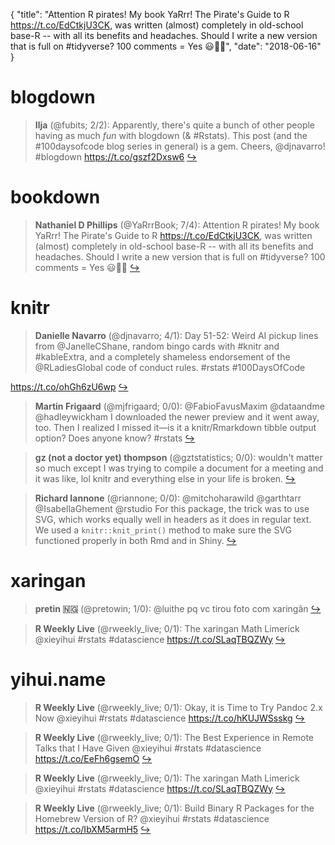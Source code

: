 {
  "title": "Attention R pirates! My book YaRrr! The Pirate's Guide to R https://t.co/EdCtkjU3CK, was written (almost) completely in old-school base-R -- with all its benefits and headaches. Should I write a new version that is full on #tidyverse? 100 comments = Yes 😃🏴‍☠️",
  "date": "2018-06-16"
}

# blogdown

> **Ilja** (@fubits; 2/2): Apparently, there's quite a bunch of other people having as much *fun* with blogdown (&amp; #Rstats). This post (and the #100daysofcode blog series in general) is a gem. Cheers, @djnavarro! #blogdown https://t.co/gszf2Dxsw6  [&#8618;](https://twitter.com/xieyihui/status/1007741824990105606)

<!-- -->


# bookdown

> **Nathaniel D Phillips** (@YaRrrBook; 7/4): Attention R pirates! My book YaRrr! The Pirate's Guide to R https://t.co/EdCtkjU3CK, was written (almost) completely in old-school base-R -- with all its benefits and headaches. Should I write a new version that is full on #tidyverse? 100 comments = Yes 😃🏴‍☠️  [&#8618;](https://twitter.com/xieyihui/status/1007529243599925248)

<!-- -->


# knitr

> **Danielle Navarro** (@djnavarro; 4/1): Day 51-52: Weird AI pickup lines from @JanelleCShane, random bingo cards with #knitr and #kableExtra, and a completely shameless endorsement of the @RLadiesGlobal code of conduct rules. #rstats #100DaysOfCode 
>
https://t.co/ohGh6zU6wp  [&#8618;](https://twitter.com/xieyihui/status/1007791858217390081)

<!-- -->


> **Martin Frigaard** (@mjfrigaard; 0/0): @FabioFavusMaxim @dataandme @hadleywickham I downloaded the newer preview and it went away, too. Then I realized I missed it—is it a knitr/Rmarkdown tibble output option? Does anyone know? #rstats  [&#8618;](https://twitter.com/xieyihui/status/1007785017416617984)

<!-- -->


> **gz (not a doctor yet) thompson** (@gztstatistics; 0/0): wouldn't matter so much except I was trying to compile a document for a meeting and it was like, lol knitr and everything else in your life is broken.  [&#8618;](https://twitter.com/xieyihui/status/1007665887149723650)

<!-- -->


> **Richard Iannone** (@riannone; 0/0): @mitchoharawild @garthtarr @IsabellaGhement @rstudio For this package, the trick was to use SVG, which works equally well in headers as it does in regular text. We used a `knitr::knit_print()` method to make sure the SVG functioned properly in both Rmd and in Shiny.  [&#8618;](https://twitter.com/xieyihui/status/1007467172367659013)

<!-- -->


# xaringan

> **pretin 🇳🇬** (@pretowin; 1/0): @luithe pq vc tirou foto com xaringãn  [&#8618;](https://twitter.com/xieyihui/status/1007456862709665792)

<!-- -->


> **R Weekly Live** (@rweekly_live; 0/1): The xaringan Math Limerick @xieyihui #rstats #datascience https://t.co/SLaqTBQZWy  [&#8618;](https://twitter.com/xieyihui/status/1007809682558234624)

<!-- -->


# yihui.name

> **R Weekly Live** (@rweekly_live; 0/1): Okay, it is Time to Try Pandoc 2.x Now @xieyihui #rstats #datascience https://t.co/hKUJWSsskg  [&#8618;](https://twitter.com/xieyihui/status/1007809683896193024)

<!-- -->


> **R Weekly Live** (@rweekly_live; 0/1): The Best Experience in Remote Talks that I Have Given @xieyihui #rstats #datascience https://t.co/EeFh6gsemO  [&#8618;](https://twitter.com/xieyihui/status/1007809683191500800)

<!-- -->


> **R Weekly Live** (@rweekly_live; 0/1): The xaringan Math Limerick @xieyihui #rstats #datascience https://t.co/SLaqTBQZWy  [&#8618;](https://twitter.com/xieyihui/status/1007809682558234624)

<!-- -->


> **R Weekly Live** (@rweekly_live; 0/1): Build Binary R Packages for the Homebrew Version of R? @xieyihui #rstats #datascience https://t.co/IbXM5armH5  [&#8618;](https://twitter.com/xieyihui/status/1007809681782214656)

<!-- -->



